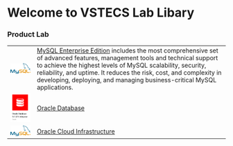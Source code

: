 # Welcome to VSTECS Lab Libary
### Product Lab ###
|  | |
| ------------- | ------------- |
| <img src="/img/mysql/mysql.png" width=300>   | [MySQL Enterprise Edition](Mysql) includes the most comprehensive set of advanced features, management tools and technical support to achieve the highest levels of MySQL scalability, security, reliability, and uptime. It reduces the risk, cost, and complexity in developing, deploying, and managing business-critical MySQL applications.
| <img src="/img/odb/odb.png" width=300>   | [Oracle Database](odb)
| <img src="/img/mysql/mysql.png" width=200>   | [Oracle Cloud Infrastructure](oci)